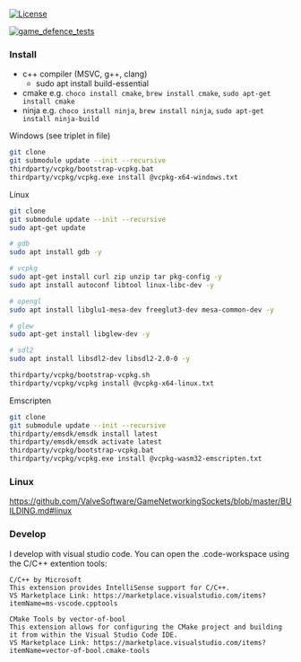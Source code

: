[![License](https://img.shields.io/badge/License-Apache%202.0-blue.svg)](https://opensource.org/licenses/Apache-2.0)

[![game_defence_tests](https://github.com/Turtwiggy/game_engine/actions/workflows/windows.yml/badge.svg?branch=develop)](https://github.com/Turtwiggy/game_engine/actions/workflows/windows.yml)

### Install

- c++ compiler (MSVC, g++, clang)
    - sudo apt install build-essential
- cmake e.g. `choco install cmake`, `brew install cmake`, `sudo apt-get install cmake`
- ninja e.g. `choco install ninja`, `brew install ninja`, `sudo apt-get install ninja-build`

Windows (see triplet in file)

```bash
git clone
git submodule update --init --recursive
thirdparty/vcpkg/bootstrap-vcpkg.bat
thirdparty/vcpkg/vcpkg.exe install @vcpkg-x64-windows.txt
```

Linux

```bash
git clone
git submodule update --init --recursive
sudo apt-get update

# gdb
sudo apt install gdb -y

# vcpkg
sudo apt-get install curl zip unzip tar pkg-config -y
sudo apt install autoconf libtool linux-libc-dev -y

# opengl
sudo apt install libglu1-mesa-dev freeglut3-dev mesa-common-dev -y

# glew
sudo apt-get install libglew-dev -y

# sdl2
sudo apt install libsdl2-dev libsdl2-2.0-0 -y

thirdparty/vcpkg/bootstrap-vcpkg.sh
thirdparty/vcpkg/vcpkg install @vcpkg-x64-linux.txt
```

Emscripten

```bash
git clone
git submodule update --init --recursive
thirdparty/emsdk/emsdk install latest
thirdparty/emsdk/emsdk activate latest
thirdparty/vcpkg/bootstrap-vcpkg.bat
thirdparty/vcpkg/vcpkg.exe install @vcpkg-wasm32-emscripten.txt
```

### Linux

https://github.com/ValveSoftware/GameNetworkingSockets/blob/master/BUILDING.md#linux

### Develop

I develop with visual studio code. You can open the .code-workspace using the C/C++ extention tools:

    C/C++ by Microsoft
    This extension provides IntelliSense support for C/C++.
    VS Marketplace Link: https://marketplace.visualstudio.com/items?itemName=ms-vscode.cpptools

    CMake Tools by vector-of-bool
    This extension allows for configuring the CMake project and building it from within the Visual Studio Code IDE.
    VS Marketplace Link: https://marketplace.visualstudio.com/items?itemName=vector-of-bool.cmake-tools
